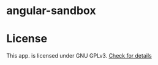 # angular-sandbox



# License

This app. is licensed under GNU GPLv3. [Check for details](LICENSE)
